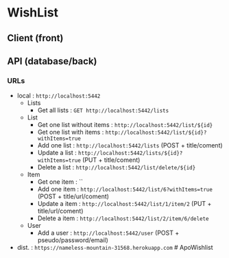# WishList

## Client (front)

## API (database/back)

### URLs

- local : `http://localhost:5442`
  - Lists
    - Get all lists : `GET http://localhost:5442/lists`
  - List
    - Get one list without items : `http://localhost:5442/list/${id}`
    - Get one list with items : `http://localhost:5442/list/${id}?withItems=true`
    - Add one list : `http://localhost:5442/lists` (POST + title/coment)
    - Update a list : `http://localhost:5442/lists/${id}?withItems=true` (PUT + title/coment)
    - Delete a list : `http://localhost:5442/list/delete/${id}`
  - Item
    - Get one item : ``
    - Add one item : `http://localhost:5442/list/6?withItems=true` (POST + title/url/coment)
    - Update a item : `http://localhost:5442/list/1/item/2` (PUT + title/url/coment)
    - Delete a item : `http://localhost:5442/list/2/item/6/delete`
  - User
    - Add a user : `http://localhost:5442/user` (POST + pseudo/password/email)
- dist. : `https://nameless-mountain-31568.herokuapp.com`
#   A p o W i s h l i s t  
 